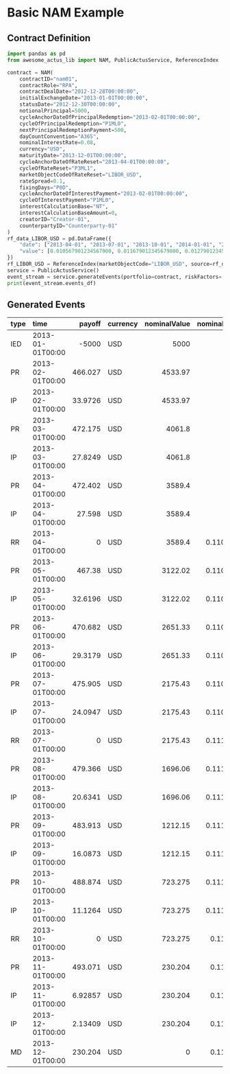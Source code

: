 # Basic NAM Example

## Contract Definition
```python
import pandas as pd
from awesome_actus_lib import NAM, PublicActusService, ReferenceIndex

contract = NAM(
    contractID="nam01",
    contractRole="RPA",
    contractDealDate="2012-12-28T00:00:00",
    initialExchangeDate="2013-01-01T00:00:00",
    statusDate="2012-12-30T00:00:00",
    notionalPrincipal=5000,
    cycleAnchorDateOfPrincipalRedemption="2013-02-01T00:00:00",
    cycleOfPrincipalRedemption="P1ML0",
    nextPrincipalRedemptionPayment=500,
    dayCountConvention="A365",
    nominalInterestRate=0.08,
    currency="USD",
    maturityDate="2013-12-01T00:00:00",
    cycleAnchorDateOfRateReset="2013-04-01T00:00:00",
    cycleOfRateReset="P3ML1",
    marketObjectCodeOfRateReset="LIBOR_USD",
    rateSpread=0.1,
    fixingDays="P0D",
    cycleAnchorDateOfInterestPayment="2013-02-01T00:00:00",
    cycleOfInterestPayment="P1ML0",
    interestCalculationBase="NT",
    interestCalculationBaseAmount=0,
    creatorID="Creator-01",
    counterpartyID="Counterparty-01"
)
rf_data_LIBOR_USD = pd.DataFrame({
    "date": ["2013-04-01", "2013-07-01", "2013-10-01", "2014-01-01", "2014-04-01", "2014-07-01", "2014-10-01", "2015-01-01", "2015-04-01", "2015-07-01", "2015-10-01"],
    "value": [0.010567901234567900, 0.011679012345679000, 0.012790123456790100, 0.013901234567901200, 0.015012345679012300, 0.016123456790123400, 0.017234567901234500, 0.018345679012345600, 0.019456790123456800, 0.020567901234567800, 0.021679012345679000]
})
rf_LIBOR_USD = ReferenceIndex(marketObjectCode="LIBOR_USD", source=rf_data_LIBOR_USD)
service = PublicActusService()
event_stream = service.generateEvents(portfolio=contract, riskFactors=[rf_LIBOR_USD])
print(event_stream.events_df)

```

## Generated Events
| type   | time             |      payoff | currency   |   nominalValue |   nominalRate |   nominalAccrued | contractId   |
|:-------|:-----------------|------------:|:-----------|---------------:|--------------:|-----------------:|:-------------|
| IED    | 2013-01-01T00:00 | -5000       | USD        |       5000     |      0.08     |          0       | nam01        |
| PR     | 2013-02-01T00:00 |   466.027   | USD        |       4533.97  |      0.08     |         33.9726  | nam01        |
| IP     | 2013-02-01T00:00 |    33.9726  | USD        |       4533.97  |      0.08     |          0       | nam01        |
| PR     | 2013-03-01T00:00 |   472.175   | USD        |       4061.8   |      0.08     |         27.8249  | nam01        |
| IP     | 2013-03-01T00:00 |    27.8249  | USD        |       4061.8   |      0.08     |          0       | nam01        |
| PR     | 2013-04-01T00:00 |   472.402   | USD        |       3589.4   |      0.08     |         27.598   | nam01        |
| IP     | 2013-04-01T00:00 |    27.598   | USD        |       3589.4   |      0.08     |          0       | nam01        |
| RR     | 2013-04-01T00:00 |     0       | USD        |       3589.4   |      0.110568 |          0       | nam01        |
| PR     | 2013-05-01T00:00 |   467.38    | USD        |       3122.02  |      0.110568 |         32.6196  | nam01        |
| IP     | 2013-05-01T00:00 |    32.6196  | USD        |       3122.02  |      0.110568 |          0       | nam01        |
| PR     | 2013-06-01T00:00 |   470.682   | USD        |       2651.33  |      0.110568 |         29.3179  | nam01        |
| IP     | 2013-06-01T00:00 |    29.3179  | USD        |       2651.33  |      0.110568 |          0       | nam01        |
| PR     | 2013-07-01T00:00 |   475.905   | USD        |       2175.43  |      0.110568 |         24.0947  | nam01        |
| IP     | 2013-07-01T00:00 |    24.0947  | USD        |       2175.43  |      0.110568 |          0       | nam01        |
| RR     | 2013-07-01T00:00 |     0       | USD        |       2175.43  |      0.111679 |          0       | nam01        |
| PR     | 2013-08-01T00:00 |   479.366   | USD        |       1696.06  |      0.111679 |         20.6341  | nam01        |
| IP     | 2013-08-01T00:00 |    20.6341  | USD        |       1696.06  |      0.111679 |          0       | nam01        |
| PR     | 2013-09-01T00:00 |   483.913   | USD        |       1212.15  |      0.111679 |         16.0873  | nam01        |
| IP     | 2013-09-01T00:00 |    16.0873  | USD        |       1212.15  |      0.111679 |          0       | nam01        |
| PR     | 2013-10-01T00:00 |   488.874   | USD        |        723.275 |      0.111679 |         11.1264  | nam01        |
| IP     | 2013-10-01T00:00 |    11.1264  | USD        |        723.275 |      0.111679 |          0       | nam01        |
| RR     | 2013-10-01T00:00 |     0       | USD        |        723.275 |      0.11279  |          0       | nam01        |
| PR     | 2013-11-01T00:00 |   493.071   | USD        |        230.204 |      0.11279  |          6.92857 | nam01        |
| IP     | 2013-11-01T00:00 |     6.92857 | USD        |        230.204 |      0.11279  |          0       | nam01        |
| IP     | 2013-12-01T00:00 |     2.13409 | USD        |        230.204 |      0.11279  |          0       | nam01        |
| MD     | 2013-12-01T00:00 |   230.204   | USD        |          0     |      0.11279  |          0       | nam01        |
